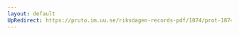 ```yaml
---
layout: default
UpRedirect: https://pruto.im.uu.se/riksdagen-records-pdf/1874/prot-1874--ak--220/prot-1874--ak--220_000.pdf
---
```

